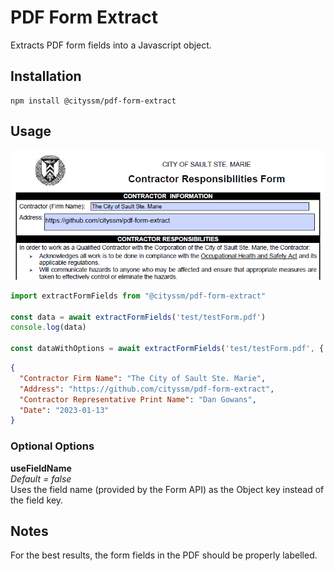 # PDF Form Extract

Extracts PDF form fields into a Javascript object.

## Installation

    npm install @cityssm/pdf-form-extract

## Usage

![PDF Screenshot](test/testForm.png)

```javascript
import extractFormFields from "@cityssm/pdf-form-extract"

const data = await extractFormFields('test/testForm.pdf')
console.log(data)

const dataWithOptions = await extractFormFields('test/testForm.pdf', { useFieldName: true })
```

```json
{
  "Contractor Firm Name": "The City of Sault Ste. Marie",
  "Address": "https://github.com/cityssm/pdf-form-extract",
  "Contractor Representative Print Name": "Dan Gowans",
  "Date": "2023-01-13"
}
```

### Optional Options

**useFieldName**<br />
_Default = false_<br />
Uses the field name (provided by the Form API) as the Object key
instead of the field key.

## Notes

For the best results, the form fields in the PDF should be properly labelled.
